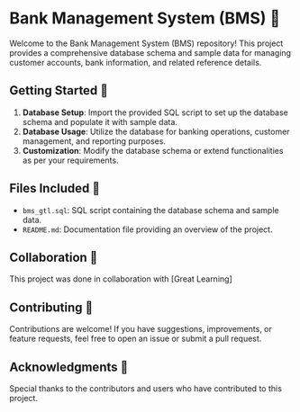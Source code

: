 # Bank Management System (BMS) 🏦

Welcome to the Bank Management System (BMS) repository! This project provides a comprehensive database schema and sample data for managing customer accounts, bank information, and related reference details.

## Getting Started 🚀
1. **Database Setup**: Import the provided SQL script to set up the database schema and populate it with sample data.
2. **Database Usage**: Utilize the database for banking operations, customer management, and reporting purposes.
3. **Customization**: Modify the database schema or extend functionalities as per your requirements.

## Files Included 📁
- `bms_gtl.sql`: SQL script containing the database schema and sample data.
- `README.md`: Documentation file providing an overview of the project.

## Collaboration 💼
This project was done in collaboration with [Great Learning]

## Contributing 🤝
Contributions are welcome! If you have suggestions, improvements, or feature requests, feel free to open an issue or submit a pull request.

## Acknowledgments 🙏
Special thanks to the contributors and users who have contributed to this project.
